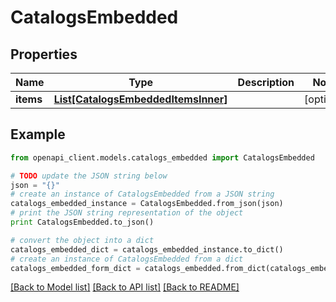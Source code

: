 # CatalogsEmbedded


## Properties
Name | Type | Description | Notes
------------ | ------------- | ------------- | -------------
**items** | [**List[CatalogsEmbeddedItemsInner]**](CatalogsEmbeddedItemsInner.md) |  | [optional] 

## Example

```python
from openapi_client.models.catalogs_embedded import CatalogsEmbedded

# TODO update the JSON string below
json = "{}"
# create an instance of CatalogsEmbedded from a JSON string
catalogs_embedded_instance = CatalogsEmbedded.from_json(json)
# print the JSON string representation of the object
print CatalogsEmbedded.to_json()

# convert the object into a dict
catalogs_embedded_dict = catalogs_embedded_instance.to_dict()
# create an instance of CatalogsEmbedded from a dict
catalogs_embedded_form_dict = catalogs_embedded.from_dict(catalogs_embedded_dict)
```
[[Back to Model list]](../README.md#documentation-for-models) [[Back to API list]](../README.md#documentation-for-api-endpoints) [[Back to README]](../README.md)



